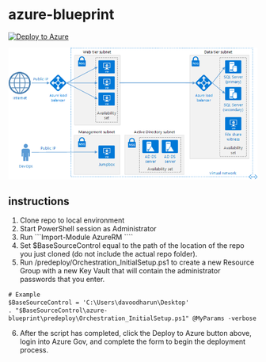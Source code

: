 # azure-blueprint

[![Deploy to Azure](http://azuredeploy.net/deploybutton.svg)](https://portal.azure.us/#create/Microsoft.Template/uri/https%3A%2F%2Fraw.githubusercontent.com%2FAppliedIS%2Fazure-blueprint%2Ftesting%2Fazuredeploy.json)

![alt text](docs/n-tier-diagram.png?raw=true "Azure Blueprint FedRAMP three-tier web-based application compliance architecture")

## instructions
1. Clone repo to local environment
2. Start PowerShell session as Administrator
3. Run ```Import-Module AzureRM ````
4. Set $BaseSourceControl equal to the path of the location of the repo you just cloned (do not include the actual repo folder).
5. Run /predeploy/Orchestration_InitialSetup.ps1 to create a new Resource Group with a new Key Vault that will contain the administrator passwords that you enter.
```
# Example
$BaseSourceControl = 'C:\Users\davoodharun\Desktop'
. "$BaseSourceControl\azure-blueprint\predeploy\Orchestration_InitialSetup.ps1" @MyParams -verbose
```
6. After the script has completed, click the Deploy to Azure button above, login into Azure Gov, and complete the form to begin the deployment process.
